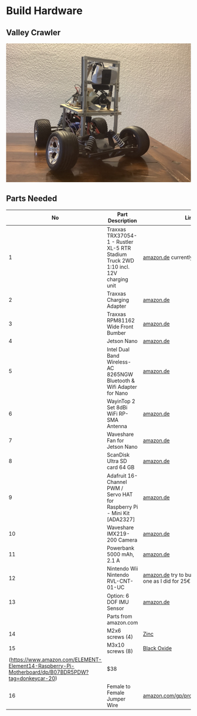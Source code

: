 # Build Hardware

## Valley Crawler

![Valley Crawler](https://github.com/connected-autonomous-mobility/50-hardware/blob/master/images/A2F3A68F-C832-466F-A556-0007B86D8731.jpeg)

## Parts Needed


| No | Part Description                                                                    | Link                                                                                  | Approximate Cost (€) |
|----|-------------------------------------------------------------------------------------|---------------------------------------------------------------------------------------|------------------|
|1| Traxxas TRX37054-1 - Rustler XL-5 RTR Stadium Truck 2WD 1:10 incl. 12V charging unit | [amazon.de]() currently not available | 230 |
|2| Traxxas Charging Adapter | [amazon.de](https://www.amazon.de/Traxxas-TRAXXAS-NETZTEIL-ADAPTER/dp/B016KPP2YM/ref=sr_1_7?__mk_de_DE=%C3%85M%C3%85%C5%BD%C3%95%C3%91&keywords=traxxas+ladeger%C3%A4t&qid=1573987038&sr=8-7) | 32 |
|3| Traxxas RPM81162 Wide Front Bumber | [amazon.de](https://www.amazon.de/RPM81162-Front-Bumper-Traxxas-Rustler-Stampede-Bandit-Nitro/dp/B0006O7RR4/ref=pd_sbs_21_1/260-2635513-6298865?_encoding=UTF8&pd_rd_i=B0006O7RR4&pd_rd_r=2f7c1f3b-ea75-4da5-a60f-188f2b8e9e4e&pd_rd_w=ONjK1&pd_rd_wg=GB0BY&pf_rd_p=184816e4-edb5-4587-8faf-776e0027d8d1&pf_rd_r=KAMTWYSKBTYAKFQ5DK7T&psc=1&refRID=KAMTWYSKBTYAKFQ5DK7T) | 14 |
|4| Jetson Nano | [amazon.de](https://www.amazon.de/nVidia-945134500000000-Jetson-Developer-Kit/dp/B07PZHBDKT/ref=sr_1_6?__mk_de_DE=%C3%85M%C3%85%C5%BD%C3%95%C3%91&keywords=jetson+nano&qid=1573986517&sr=8-6) | 140 |
|5| Intel Dual Band Wireless-AC 8265NGW Bluetooth & Wifi Adapter for Nano | [amazon.de](https://www.amazon.de/Intel-Dual-Band-Wireless-AC-8265NGW/dp/B01LCR1SKA/ref=sr_1_1?__mk_de_DE=%C3%85M%C3%85%C5%BD%C3%95%C3%91&keywords=8265ngw&qid=1573988101&sr=8-1) | 14 |
|6| WayinTop 2 Set 8dBi WiFi RP-SMA Antenna | [amazon.de](https://www.amazon.de/WayinTop-Weiblich-Drahtlose-Netzwerk-M%C3%A4nnlich/dp/B07PG8RWDQ/ref=sr_1_1?__mk_de_DE=%C3%85M%C3%85%C5%BD%C3%95%C3%91&keywords=wayintop+2+8dbi&qid=1573988284&sr=8-1) | 10 |
|7| Waveshare Fan for Jetson Nano | [amazon.de](https://www.amazon.de/Waveshare-Dedicated-Developer-Adjustment-Reverse-Proof/dp/B07TCFZ7VD/ref=sr_1_2_sspa?__mk_de_DE=%C3%85M%C3%85%C5%BD%C3%95%C3%91&keywords=waveshare+fan+nano&qid=1573988017&sr=8-2-spons&psc=1&spLa=ZW5jcnlwdGVkUXVhbGlmaWVyPUExQlNWQjNIVERUMTFRJmVuY3J5cHRlZElkPUEwODU1NDc2MlA4MENIVFBOTlU0QyZlbmNyeXB0ZWRBZElkPUEwMDI0MDQ4M0lNOEVVR0FEUDJVJndpZGdldE5hbWU9c3BfYXRmJmFjdGlvbj1jbGlja1JlZGlyZWN0JmRvTm90TG9nQ2xpY2s9dHJ1ZQ==) | 9 |
|8| ScanDisk Ultra SD card 64 GB | [amazon.de](https://www.amazon.de/SanDisk-SDSQUAR-064G-GN6MA-microSDXC-Speicherkarte-Adapter/dp/B073JYVKNX/ref=sr_1_3?__mk_de_DE=%C3%85M%C3%85%C5%BD%C3%95%C3%91&crid=1C926FXY09CL&keywords=64+gb+sd+micro&qid=1573987541&sprefix=64+gb+sd%2Caps%2C180&sr=8-3) | 11 |
|9| Adafruit 16-Channel PWM / Servo HAT for Raspberry Pi - Mini Kit [ADA2327] | [amazon.de](https://www.amazon.de/Adafruit-16-Channel-PWM-Servo-Raspberry/dp/B00SI1SPHS/ref=sr_1_2?__mk_de_DE=%C3%85M%C3%85%C5%BD%C3%95%C3%91&keywords=adafruit+16+channel+pwm&qid=1573987675&sr=8-2) | 28 |
|10| Waveshare IMX219-200 Camera | [amazon.de](https://www.amazon.de/IMX219-200-Camera-Developer-8-megapixel-Resolution/dp/B07T7H3PJH/ref=sr_1_fkmr0_1?__mk_de_DE=%C3%85M%C3%85%C5%BD%C3%95%C3%91&keywords=waveshare+imx219-200&qid=1573987377&s=toys&sr=8-1-fkmr0) | 36 |
|11| Powerbank 5000 mAh, 2.1 A | [amazon.de](https://www.amazon.de/TONV-Handyakku-Pack-Steckdose-Notfall-Telefon-Stromsicherung-Ausg%C3%A4ngen-Schwarz/dp/B07MV4577N/ref=sr_1_5?__mk_de_DE=%C3%85M%C3%85%C5%BD%C3%95%C3%91&keywords=tonv+slim+power+bank+5000mAh&qid=1573988734&sr=8-5) | 16 |
|12| Nintendo Wii Nintendo RVL-CNT-01-UC | [amazon.de](https://www.amazon.de/Wii-U-Pro-Controller-schwarz/dp/B009ACALCQ/ref=sxin_2_af-peu-1_349810d35f2998197c5123d103c91064feb0d3a6?__mk_de_DE=%C3%85M%C3%85%C5%BD%C3%95%C3%91&crid=1H1VZLWCJUVAU&keywords=wii+u+pro+controller&pd_rd_i=B009ACALCQ&pd_rd_r=7ecad3d0-3a2a-4bbe-adbc-0f76c9367bcf&pd_rd_w=QecK0&pd_rd_wg=2C61F&pf_rd_p=6b8c361c-5751-4327-8e7f-43dd5a766b4c&pf_rd_r=0AF0DJ24DXDQJJK3WSHH&qid=1573989145&sprefix=wii+u+pro%2Caps%2C185) try to buy a used cheaper one as I did for 25€ | 120 |  
|13| Option: 6 DOF IMU Sensor | [amazon.de](https://www.amazon.de/Paradisetronic-com-3-Achsen-Gyroskop-3-Achsen-Accelerometer-Beschleunigungssensor-Neigungssensor-Blau/dp/B01F11WXN4/ref=sr_1_2?__mk_de_DE=%C3%85M%C3%85%C5%BD%C3%95%C3%91&keywords=imu&qid=1573988490&sr=8-2) | 6 |
|| Parts from amazon.com ||||
|14| M2x6 screws (4)                                                                     | [Zinc](https://www.amazon.com/uxcell-Stainless-Phillips-Tapping-Screws/dp/B01KXTSW6Q?tag=donkeycar-20)                                          | $3.50 &ast;          |
|15| M3x10 screws (8)                                                                  | [Black Oxide](https://www.amazon.com/Screws-Mushroom-Phillips-Self-Tapping-Electronic/dp/B07NQCG6JP?tag=donkeycar-20)                                          | $7.89 &ast;          |
(https://www.amazon.com/ELEMENT-Element14-Raspberry-Pi-Motherboard/dp/B07BDR5PDW?tag=donkeycar-20)                                          | $38              |
|16| Female to Female Jumper Wire                                                        | [amazon.com/gp/product/B010L30SE8](https://www.amazon.com/gp/product/B010L30SE8?tag=donkeycar-20)                                          | $7 &ast;             |

